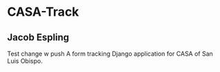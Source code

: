 # CASA-Track
## Jacob Espling
Test change w push
A form tracking Django application for CASA of San Luis Obispo.
